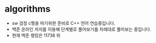 # algorithms
- sw 검정 c형을 따기위한 준비로 C++ 언어 연습중입니다.
- 백준 온라인 저지를 이용해 단계별로 풀어보기를 차례대로 풀어보는 중입니다.
- 현재 백준 랭킹은 11738 위
